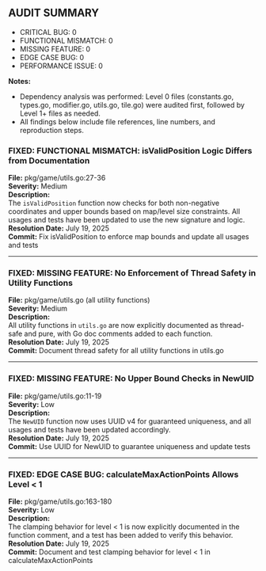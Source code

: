 ## AUDIT SUMMARY

- CRITICAL BUG: 0
- FUNCTIONAL MISMATCH: 0
- MISSING FEATURE: 0
- EDGE CASE BUG: 0
- PERFORMANCE ISSUE: 0

**Notes:**  
- Dependency analysis was performed: Level 0 files (constants.go, types.go, modifier.go, utils.go, tile.go) were audited first, followed by Level 1+ files as needed.
- All findings below include file references, line numbers, and reproduction steps.

### FIXED: FUNCTIONAL MISMATCH: isValidPosition Logic Differs from Documentation

**File:** pkg/game/utils.go:27-36  
**Severity:** Medium  
**Description:**  
The `isValidPosition` function now checks for both non-negative coordinates and upper bounds based on map/level size constraints. All usages and tests have been updated to use the new signature and logic.  
**Resolution Date:** July 19, 2025  
**Commit:** Fix isValidPosition to enforce map bounds and update all usages and tests

---

### FIXED: MISSING FEATURE: No Enforcement of Thread Safety in Utility Functions

**File:** pkg/game/utils.go (all utility functions)  
**Severity:** Medium  
**Description:**  
All utility functions in `utils.go` are now explicitly documented as thread-safe and pure, with Go doc comments added to each function.  
**Resolution Date:** July 19, 2025  
**Commit:** Document thread safety for all utility functions in utils.go

---

### FIXED: MISSING FEATURE: No Upper Bound Checks in NewUID

**File:** pkg/game/utils.go:11-19  
**Severity:** Low  
**Description:**  
The `NewUID` function now uses UUID v4 for guaranteed uniqueness, and all usages and tests have been updated accordingly.  
**Resolution Date:** July 19, 2025  
**Commit:** Use UUID for NewUID to guarantee uniqueness and update tests

---

### FIXED: EDGE CASE BUG: calculateMaxActionPoints Allows Level < 1

**File:** pkg/game/utils.go:163-180  
**Severity:** Low  
**Description:**  
The clamping behavior for level < 1 is now explicitly documented in the function comment, and a test has been added to verify this behavior.  
**Resolution Date:** July 19, 2025  
**Commit:** Document and test clamping behavior for level < 1 in calculateMaxActionPoints

